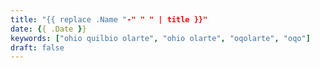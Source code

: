 ```yaml
---
title: "{{ replace .Name "-" " " | title }}"
date: {{ .Date }}
keywords: ["ohio quilbio olarte", "ohio olarte", "oqolarte", "oqo"]
draft: false
---
```


